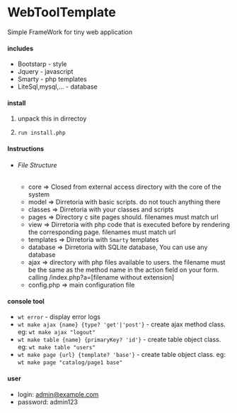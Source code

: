 # WebToolTemplate

Simple FrameWork for tiny web application

#### includes
 - Bootstarp - style
 - Jquery - javascript
 - Smarty - php templates
 - LiteSql,mysql,... - database
  
  
#### install
1. unpack this in dirrectoy

2. `run install.php`


#### Instructions
 - ###### File Structure
   - core => Closed from external access directory with the core of the system
   - model => Dirretoria with basic scripts. do not touch anything there
   - classes => Dirretoria with your classes and scripts
   - pages => Directory c site pages should. filenames must match url
   - view => Dirretoria with php code that is executed before by rendering the corresponding page. filenames must match url
   - templates => Dirretoria with `Smarty` templates
   - database => Dirretoria with SQLite database, You can use any database
   - ajax => directory with php files available to users. the filename must be the same as the method name in the action field on your form. calling /index.php?a=[filename without extension]
   - config.php => main configuration file
   
#### console tool
  - `wt error` - display error logs
  - `wt make ajax {name} {type? 'get'|'post'}` - create ajax method class. eg: `wt make ajax "logout"`
  - `wt make table {name} {primaryKey? 'id'}` - create table object class. eg: `wt make table "users"`
  - `wt make page {url} {template? 'base'}` - create table object class. eg: `wt make page "catalog/page1 base"`
#### user
  - login: admin@example.com
  - password: admin123

